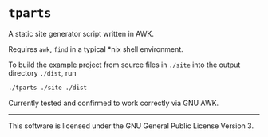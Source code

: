 # `tparts`

A static site generator script written in AWK.

Requires `awk`, `find` in a typical \*nix shell environment.


To build the [example project](https://andis-sprinkis.github.io/tparts/) from source files in `./site` into the output directory `./dist`, run
```bash
./tparts ./site ./dist
```

Currently tested and confirmed to work correctly via GNU AWK.

---

This software is licensed under the GNU General Public License Version 3.
